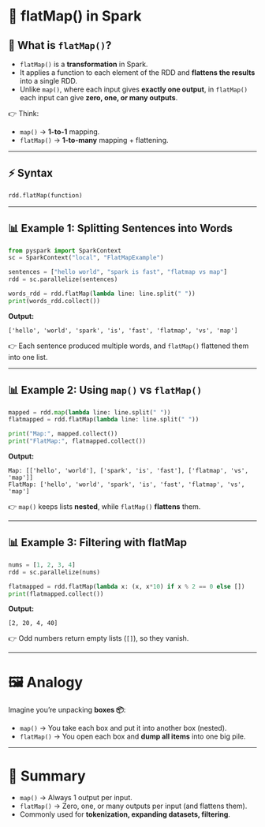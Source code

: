 # 🔄 **flatMap() in Spark**

## 🧩 What is `flatMap()`?

* `flatMap()` is a **transformation** in Spark.
* It applies a function to each element of the RDD and **flattens the results** into a single RDD.
* Unlike `map()`, where each input gives **exactly one output**, in `flatMap()` each input can give **zero, one, or many outputs**.

👉 Think:

* `map()` → **1-to-1** mapping.
* `flatMap()` → **1-to-many** mapping + flattening.

---

## ⚡ Syntax

```python
rdd.flatMap(function)
```

---

## 📊 Example 1: Splitting Sentences into Words

```python
from pyspark import SparkContext
sc = SparkContext("local", "FlatMapExample")

sentences = ["hello world", "spark is fast", "flatmap vs map"]
rdd = sc.parallelize(sentences)

words_rdd = rdd.flatMap(lambda line: line.split(" "))
print(words_rdd.collect())
```

**Output:**

```
['hello', 'world', 'spark', 'is', 'fast', 'flatmap', 'vs', 'map']
```

👉 Each sentence produced multiple words, and `flatMap()` flattened them into one list.

---

## 📊 Example 2: Using `map()` vs `flatMap()`

```python
mapped = rdd.map(lambda line: line.split(" "))
flatmapped = rdd.flatMap(lambda line: line.split(" "))

print("Map:", mapped.collect())
print("FlatMap:", flatmapped.collect())
```

**Output:**

```
Map: [['hello', 'world'], ['spark', 'is', 'fast'], ['flatmap', 'vs', 'map']]
FlatMap: ['hello', 'world', 'spark', 'is', 'fast', 'flatmap', 'vs', 'map']
```

👉 `map()` keeps lists **nested**, while `flatMap()` **flattens** them.

---

## 📊 Example 3: Filtering with flatMap

```python
nums = [1, 2, 3, 4]
rdd = sc.parallelize(nums)

flatmapped = rdd.flatMap(lambda x: (x, x*10) if x % 2 == 0 else [])
print(flatmapped.collect())
```

**Output:**

```
[2, 20, 4, 40]
```

👉 Odd numbers return empty lists (`[]`), so they vanish.

---

# 🖼️ Analogy

Imagine you’re unpacking **boxes 📦**:

* `map()` → You take each box and put it into another box (nested).
* `flatMap()` → You open each box and **dump all items** into one big pile.

---

# 🔄 Summary

* `map()` → Always 1 output per input.
* `flatMap()` → Zero, one, or many outputs per input (and flattens them).
* Commonly used for **tokenization, expanding datasets, filtering**.
